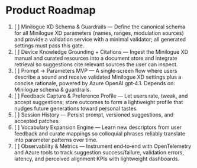 # Product Roadmap

1. [ ] Minilogue XD Schema & Guardrails — Define the canonical schema for all Minilogue XD parameters (names, ranges, modulation sources) and provide a validation service with a minimal validator; all generated settings must pass this gate.
2. [ ] Device Knowledge Grounding + Citations — Ingest the Minilogue XD manual and curated resources into a document store and integrate retrieval so suggestions cite relevant sources the user can inspect.
3. [ ] Prompt → Parameters MVP — A single‑screen flow where users describe a sound and receive validated Minilogue XD settings plus a concise rationale, powered by Azure OpenAI gpt‑4.1. Depends on: Minilogue schema & guardrails.
4. [ ] Feedback Capture & Preference Profile — Let users rate, tweak, and accept suggestions; store outcomes to form a lightweight profile that nudges future generations toward personal tastes.
5. [ ] Session History — Persist prompt, versioned suggestions, and accepted patches.
6. [ ] Vocabulary Expansion Engine — Learn new descriptors from user feedback and curate mappings so colloquial phrases reliably translate into parameter patterns over time.
7. [ ] Observability & Metrics — Instrument end‑to‑end with OpenTelemetry and Azure tools to track suggestion success/failure, validation errors, latency, and perceived alignment KPIs with lightweight dashboards.
